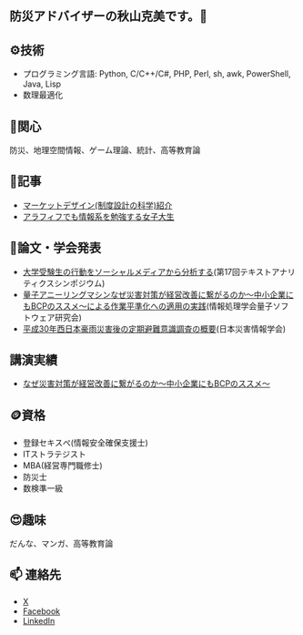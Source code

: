 ## 防災アドバイザーの秋山克美です。👋

<!--
**l-plantarum/l-plantarum** is a ✨ _special_ ✨ repository because its `README.md` (this file) appears on your GitHub profile.

Here are some ideas to get you started:

- 🔭 I’m currently working on ...

- 👯 I’m looking to collaborate on ...
- 🤔 I’m looking for help with ...
- 💬 Ask me about ...
-->
## ⚙️技術
- プログラミング言語: Python, C/C++/C#, PHP, Perl, sh, awk, PowerShell, Java, Lisp
- 数理最適化
## 🌱関心
防災、地理空間情報、ゲーム理論、統計、高等教育論
## 🧻記事
- [マーケットデザイン(制度設計の科学)紹介](https://qiita.com/plantarum/items/9449c2cd4a908fecb9ac)
- [アラフィフでも情報系を勉強する女子大生](https://qiita.com/plantarum/items/f0279ffce288e662b030)
## 📎論文・学会発表
- [大学受験生の行動をソーシャルメディアから分析する](https://www.ieice.org/publications/ken/summary.php?contribution_id=112135)(第17回テキストアナリティクスシンポジウム)
- [量子アニーリングマシンなぜ災害対策が経営改善に繋がるのか～中小企業にもBCPのススメ～による作業平準化への適用の実践](https://ipsj.ixsq.nii.ac.jp/ej/index.php?active_action=repository_view_main_item_detail&page_id=13&block_id=8&item_id=225028&item_no=1)(情報処理学会量子ソフトウェア研究会)
- [平成30年西日本豪雨災害後の定期避難意識調査の概要](https://jglobal.jst.go.jp/detail?JGLOBAL_ID=202402281995029336)(日本災害情報学会)
## 講演実績
- [なぜ災害対策が経営改善に繋がるのか～中小企業にもBCPのススメ～](https://youtu.be/p8fQykoIlM8?si=OHbsqNhp3mGRVK7X)
## 🪙資格
- 登録セキスぺ(情報安全確保支援士)
- ITストラテジスト
- MBA(経営専門職修士)
- 防災士
- 数検準一級
## 😍趣味
だんな、マンガ、高等教育論
## 📫 連絡先
- [X](https://x.com/plantarum)
- [Facebook](https://www.facebook.com/akiyama.katsumi)
- [LinkedIn](https://www.linkedin.com/in/akiyama-katsumi/)

